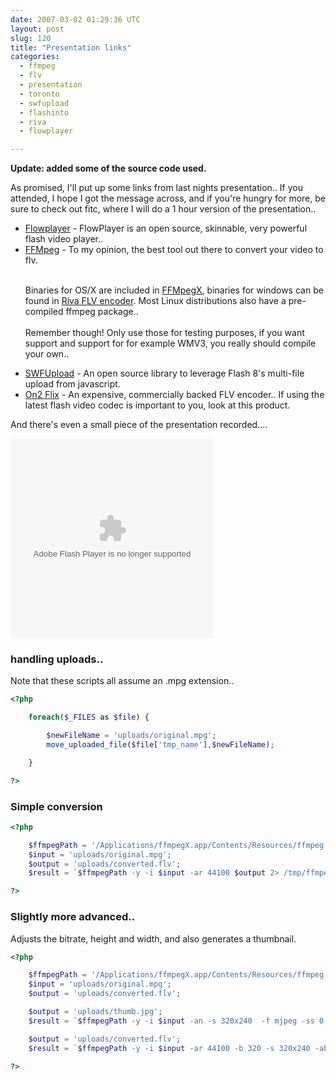 ```yaml
---
date: 2007-03-02 01:29:36 UTC
layout: post
slug: 120
title: "Presentation links"
categories:
  - ffmpeg
  - flv
  - presentation
  - toronto
  - swfupload
  - flashinto
  - riva
  - flowplayer

---
```


<p><b>Update: added some of the source code used.</b></p>

<p>As promised, I'll put up some links from last nights presentation.. If you attended, I hope I got the message across, and if you're hungry for more, be sure to check out fitc, where I will do a 1 hour version of the presentation..</p>

<ul>
<li><a href="http://flowplayer.sourceforge.net/">Flowplayer</a> -  FlowPlayer is an open source, skinnable, very powerful flash video player..
</li>

<li><a href="http://ffmpeg.mplayerhq.hu/">FFMpeg</a> - 
To my opinion, the best tool out there to convert your video to flv.<br /><br />

Binaries for OS/X are included in <a href="http://ffmpegx.com/">FFMpegX</a>, binaries for windows can be found in <a href="http://www.rivavx.com/?encoder">Riva FLV encoder</a>. Most Linux distributions also have a pre-compiled ffmpeg package..<br /><br />
Remember though! Only use those for testing purposes, if you want support and support for for example WMV3, you really should compile your own..</li>

<li><a href="http://swfupload.mammon.se/">SWFUpload</a> - 
An open source library to leverage Flash 8's multi-file upload from javascript.</li>

<li><a href="http://flix.on2.com/">On2 Flix</a> -
An expensive, commercially backed FLV encoder.. If using the latest flash video codec is important to you, look at this product.</li>
</ul>

<p>And there's even a small piece of the presentation recorded....</p>

<object type="application/x-shockwave-flash" data="http://www.filemobile.com/resources/swf/videoplayer.swf" width="325" height="320" >
  <param name="movie" value="http://www.filemobile.com/resources/swf/videoplayer.swf" />
  <param name="FlashVars" value="m=46792&t=21&o=1&location=www3" />
  <param name="menu" value="false" />
  <embed src="http://www.filemobile.com/resources/swf/videoplayer.swf" type="application/x-shockwave-flash" width="325" height="320"  flashvars="m=46792&t=21&o=1&location=www3"/></embed>
</object>

<h3>handling uploads..</h3>

<p>Note that these scripts all assume an .mpg extension..</p>

```php
<?php

    foreach($_FILES as $file) {

        $newFileName = 'uploads/original.mpg';
        move_uploaded_file($file['tmp_name'],$newFileName);

    }

?>
```

<h3>Simple conversion</h3>

```php
<?php

    $ffmpegPath = '/Applications/ffmpegX.app/Contents/Resources/ffmpeg';
    $input = 'uploads/original.mpg';
    $output = 'uploads/converted.flv';
    $result = `$ffmpegPath -y -i $input -ar 44100 $output 2> /tmp/ffmpeg_log`;

?>
```

<h3>Slightly more advanced..</h3>

<p>Adjusts the bitrate, height and width, and also generates a thumbnail.</p>

```php
<?php

    $ffmpegPath = '/Applications/ffmpegX.app/Contents/Resources/ffmpeg';
    $input = 'uploads/original.mpg';
    $output = 'uploads/converted.flv';

    $output = 'uploads/thumb.jpg';
    $result = `$ffmpegPath -y -i $input -an -s 320x240  -f mjpeg -ss 0:2:0 -t 0:0:0.001 $output 2> /tmp/ffmpeg_log`;

    $output = 'uploads/converted.flv';
    $result = `$ffmpegPath -y -i $input -ar 44100 -b 320 -s 320x240 -ab 128 -acodec mp3 $output 2> /tmp/ffmpeg_log`;

?>
```
